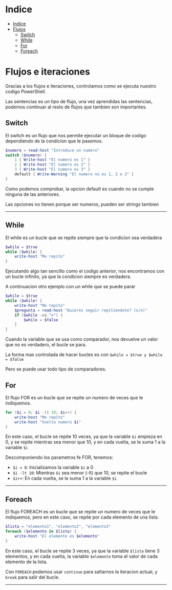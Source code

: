 # Indice

- [Indice](#indice)
- [Flujos](#flujos)
  - [Switch](#switch)
  - [While](#while)
  - [For](#for)
  - [Foreach](#foreach)

# Flujos e iteraciones

Gracias a los flujos e iteraciones, controlamos como se ejecuta nuestro codigo PowerShell.

Las sentencias es un tipo de flujo, una vez aprendidas las sentencias, podemos continuar al resto de flujos que tambien son importantes.

## Switch

El switch es un flujo que nos permite ejecutar un bloque de codigo dependiendo de la condicion que le pasemos.

```powershell
$numero = read-host "Introduce un numero"
switch ($numero) {
    1 { Write-host "El numero es 1" }
    2 { Write-host "El numero es 2" }
    3 { Write-host "El numero es 3" }
    default { Write-Warning "El numero no es 1, 2 o 3" }
}
```

Como podemos comprobar, la opcion default es cuando no se cumple ninguna de las anteriores.

Las opciones no tienen porque ser numeros, pueden ser strings tambien

---

## While

El while es un bucle que se repite siempre que la condicion sea verdadera

```powershell
$while = $true
while ($while) {
    write-host "Me repito"
}
```

Ejecutando algo tan sencillo como el codigo anterior, nos encontramos con un bucle infinito, ya que la condicion siempre es verdadera.

A continuacion otro ejemplo con un while que se puede parar

```powershell
$while = $true
while ($while) {
    write-host "Me repito"
    $pregunta = read-host "Quieres seguir repitiendote? (s/n)"
    if ($while -eq "n") {
        $while = $false
    }
}
```

Cuando la variable que se usa como comparador, nos devuelve un valor que no es verdadero, el bucle se para.

La forma mas controlada de hacer bucles es con ```` $while = $true y $while = $false ````

Pero se puede usar todo tipo de comparadores.

## For

El flujo FOR es un bucle que se repite un numero de veces que le indiquemos.

```powershell
for ($i = 0; $i -lt 10; $i++) {
    write-host "Me repito"
    write-host "Vuelta numero $i"
}
```

En este caso, el bucle se repite 10 veces, ya que la variable ````$i```` empieza en 0, y se repite mientras sea menor que 10, y en cada vuelta, se le suma 1 a la variable ````$i````

Descomponiendo los parametros fe FOR, tenemos:

- ````$i = 0````: Inicializamos la variable ````$i```` a 0
- ````$i -lt 10````: Mientras ````$i```` sea menor (-lt) que 10, se repite el bucle
- ````$i++````: En cada vuelta, se le suma 1 a la variable ````$i````

---

## Foreach

El flujo FOREACH es un bucle que se repite un numero de veces que le indiquemos, pero en este caso, se repite por cada elemento de una lista.

```powershell
$lista = "elemento1", "elemento2", "elemento3"
foreach ($elemento in $lista) {
    write-host "El elemento es $elemento"
}
```

En este caso, el bucle se repite 3 veces, ya que la variable ````$lista```` tiene 3 elementos, y en cada vuelta, la variable ````$elemento```` toma el valor de cada elemento de la lista.

Con `FOREACH` podemos usar `continue` para saltarnos la iteracion actual, y `break` para salir del bucle.

---



